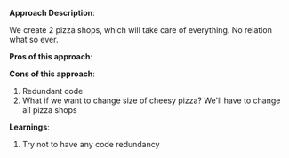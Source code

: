 **Approach Description**:

We create 2 pizza shops, which will take care of everything. No relation what so ever.

**Pros of this approach**:

**Cons of this approach**:

1. Redundant code
2. What if we want to change size of cheesy pizza? We'll have to change all pizza shops

**Learnings**:

1. Try not to have any code redundancy
